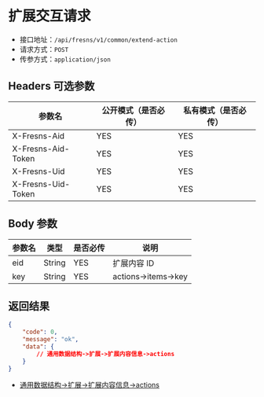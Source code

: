 # 扩展交互请求

- 接口地址：`/api/fresns/v1/common/extend-action`
- 请求方式：`POST`
- 传参方式：`application/json`

## Headers 可选参数

| 参数名 | 公开模式（是否必传） | 私有模式（是否必传） |
| --- | --- | --- |
| X-Fresns-Aid | YES | YES |
| X-Fresns-Aid-Token | YES | YES |
| X-Fresns-Uid | YES | YES |
| X-Fresns-Uid-Token | YES | YES |

## Body 参数

| 参数名 | 类型 | 是否必传 | 说明 |
| --- | --- | --- | --- |
| eid | String | YES | 扩展内容 ID |
| key | String | YES | actions->items->key |

## 返回结果

```json
{
    "code": 0,
    "message": "ok",
    "data": {
        // 通用数据结构->扩展->扩展内容信息->actions
    }
}
```

- [通用数据结构->扩展->扩展内容信息->actions](../../reference/data/extends.md#扩展内容信息)

